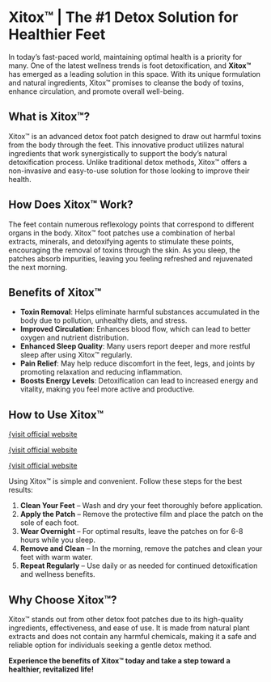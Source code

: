 # Xitox™ | The #1 Detox Solution for Healthier Feet

In today’s fast-paced world, maintaining optimal health is a priority for many. One of the latest wellness trends is foot detoxification, and **Xitox™** has emerged as a leading solution in this space. With its unique formulation and natural ingredients, Xitox™ promises to cleanse the body of toxins, enhance circulation, and promote overall well-being.

## What is Xitox™?

Xitox™ is an advanced detox foot patch designed to draw out harmful toxins from the body through the feet. This innovative product utilizes natural ingredients that work synergistically to support the body’s natural detoxification process. Unlike traditional detox methods, Xitox™ offers a non-invasive and easy-to-use solution for those looking to improve their health.

## How Does Xitox™ Work?

The feet contain numerous reflexology points that correspond to different organs in the body. Xitox™ foot patches use a combination of herbal extracts, minerals, and detoxifying agents to stimulate these points, encouraging the removal of toxins through the skin. As you sleep, the patches absorb impurities, leaving you feeling refreshed and rejuvenated the next morning.

## Benefits of Xitox™

- **Toxin Removal**: Helps eliminate harmful substances accumulated in the body due to pollution, unhealthy diets, and stress.
- **Improved Circulation**: Enhances blood flow, which can lead to better oxygen and nutrient distribution.
- **Enhanced Sleep Quality**: Many users report deeper and more restful sleep after using Xitox™ regularly.
- **Pain Relief**: May help reduce discomfort in the feet, legs, and joints by promoting relaxation and reducing inflammation.
- **Boosts Energy Levels**: Detoxification can lead to increased energy and vitality, making you feel more active and productive.

## How to Use Xitox™

[{visit official website](https://xitox-us.us/)

[{visit official website](https://xitox-us.us/)

[{visit official website](https://xitox-us.us/)

Using Xitox™ is simple and convenient. Follow these steps for the best results:

1. **Clean Your Feet** – Wash and dry your feet thoroughly before application.
2. **Apply the Patch** – Remove the protective film and place the patch on the sole of each foot.
3. **Wear Overnight** – For optimal results, leave the patches on for 6-8 hours while you sleep.
4. **Remove and Clean** – In the morning, remove the patches and clean your feet with warm water.
5. **Repeat Regularly** – Use daily or as needed for continued detoxification and wellness benefits.

## Why Choose Xitox™?

Xitox™ stands out from other detox foot patches due to its high-quality ingredients, effectiveness, and ease of use. It is made from natural plant extracts and does not contain any harmful chemicals, making it a safe and reliable option for individuals seeking a gentle detox method.

**Experience the benefits of Xitox™ today and take a step toward a healthier, revitalized life!**
